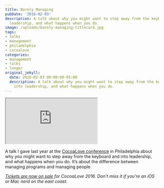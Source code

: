 ```yaml
---
title: Barely Managing
pubDate: '2016-02-03'
description: A talk about why you might want to step away from the keyboard and into
  leadership, and what happens when you do.
image: /uploads/barely-managing-titlecard.jpg
tags:
- talks
- management
- philadelphia
- cocoalove
categories:
- management
- talks
- longer
original_jekyll:
  date: 2016-02-03 00:00:00-05:00
  description: A talk about why you might want to step away from the keyboard and
    into leadership, and what happens when you do.
---
```


<p><div class='video-wrapper'><iframe loading="lazy" title="Barely Managing" src='https://player.vimeo.com/video/153709318?title=0&byline=0&portrait=0' webkitAllowFullScreen mozallowfullscreen allowFullScreen></iframe></div></p>


A talk I gave last year at the [CocoaLove conference](http://cocoalove.org) in Philadelphia about why you might want to step away from the keyboard and into leadership, and what happens when you do. It’s about the difference between managing programs and managing people.

*[Tickets are now on sale](https://ti.to/cocoalove/2016) for CocoaLove 2016. Don’t miss it if you’re an iOS or Mac nerd on the east coast.*
